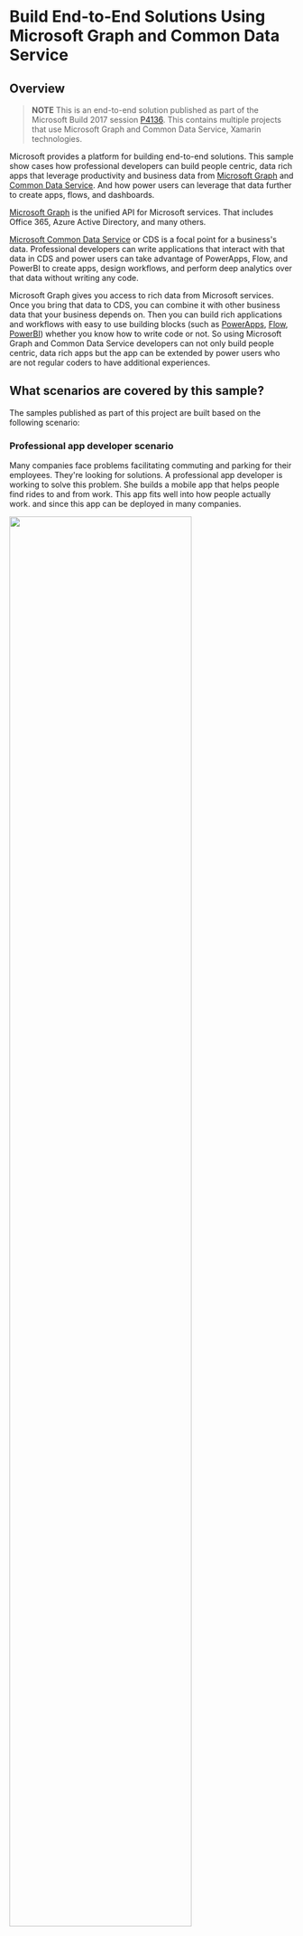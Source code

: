 
# Build End-to-End Solutions Using Microsoft Graph and Common Data Service

## Overview
> **NOTE** This is an end-to-end solution published as part of the Microsoft Build 2017 session [P4136](https://channel9.msdn.com/Events/Build/2017/P4136). This contains multiple projects that use Microsoft Graph and Common Data Service, Xamarin technologies.

Microsoft provides a platform for building end-to-end solutions. This sample show cases how professional developers can build people centric, data rich apps that leverage productivity and business data from [Microsoft Graph](https://graph.microsoft.com "Microsoft Graph") and [Common Data Service](https://aka.ms/CommonDataService "Microsoft Common Data Service"). And how power users can leverage that data further to create apps, flows, and dashboards.

[Microsoft Graph](https://graph.microsoft.com "Microsoft Graph") is the unified API for Microsoft services. That includes Office 365, Azure Active Directory, and many others.

[Microsoft Common Data Service](https://aka.ms/CommonDataService "Microsoft Common Data Service") or CDS is a focal point for a business's data. Professional developers can write applications that interact with that data in CDS and power users can take advantage of PowerApps, Flow, and PowerBI to create apps, design workflows, and perform deep analytics over that data without writing any code.

Microsoft Graph gives you access to rich data from Microsoft services. Once you bring that data to CDS, you can combine it with other business data that your business depends on. Then you can build rich applications and workflows with easy to use building blocks (such as [PowerApps](https://powerapps.microsoft.com/en-us/), [Flow](https://flow.microsoft.com/en-us/), [PowerBI](https://powerbi.microsoft.com/en-us/)) whether you know how to write code or not. So using Microsoft Graph and Common Data Service developers can not only build people centric, data rich apps but the app can be extended by power users who are not regular coders to have additional experiences.

## What scenarios are covered by this sample?
The samples published as part of this project are built based on the following scenario:

### Professional app developer scenario
Many companies face problems facilitating commuting and parking for their employees. They're looking for solutions. A professional app developer is working to solve this problem. She builds a mobile app that helps people find rides to and from work. This app fits well into how people actually work. and since this app can be deployed in many companies.

<img src="./media/prodevScenario.jpg" Height="80%" Width="80%" />

### Enterprise power users scenario
Contoso is one of the first customers to acquire this app and make it available to all its employees. Contoso's power users (typically non professional coders such as a HR person) easily extend the data created by this app to build additional experiences.

<img src="./media/poweruserScenario.jpg" Height="80%" Width="80%" />

## What is included in this project?

Please follow through the links provided below to learn how the individual pieces have been built and recreate the end-to-end experience for yourself.

### Professional app developer - build an application using code
- [Mobile App](./mobileapp/README.md) - Xamarin Forms apps that uses Microsoft Graph APIs to get people data and stores in Common Data Service via Web API.

### Enterprise power users - leverage data and extend a solution using no code
- [CDS](./cds/README.md) - The Common Data Service is used as the data repository for the Mobile App and that data is further leveraged by PowerApps, Flow, and PowerBI.
- [PowerApps App](./powerapps/README.md) - PowerApps app built by an enterprise power user who uses Excel like expression language to build a LOB mobile app with out knowing to write code.
- [Flow](./flow/README.md) - Expense approval workflow built by an enterprise power user that uses Microsoft Flow which sends approval emails to the manager and other departments.
- [PowerBI dashboard](./powerbi/README.md) - A dashboard built by an enterprise power user that helps analysing the ride share data.

### Technical overview

<img src="./media/workridesTech.jpg" Height="80%" Width="80%" />

## Learn more
- [Microsoft Graph](https://graph.microsoft.com "Microsoft Graph")
- [Microsoft Common Data Service](https://aka.ms/CommonDataService "Microsoft Common Data Service")
